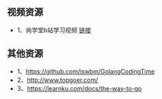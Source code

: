 ## 视频资源
* 1、尚学堂b站学习视频    [链接](https://www.bilibili.com/video/av48141461) 

## 其他资源
* 1、https://github.com/iswbm/GolangCodingTime
* 2、http://www.topgoer.com/
* 3、https://learnku.com/docs/the-way-to-go
